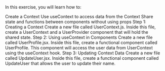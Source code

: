 In this exercise, you will learn how to:

Create a Context
Use useContext to access data from the Context
Share state and functions between components without using props
Step 1: Creating a Context
  Create a new file called UserContext.js.
  Inside this file, create a UserContext and a UserProvider component that will hold the shared state.
Step 2: Using useContext in Components
  Create a new file called UserProfile.jsx.
  Inside this file, create a functional component called UserProfile. This component will access the user data from UserContext using the useContext hook.
Step 3: Updating Context Data
  Create a new file called UpdateUser.jsx.
  Inside this file, create a functional component called UpdateUser that allows the user to update their name.
